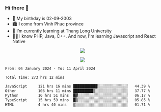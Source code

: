 ### Hi there 👋
- 🎂 My birthday is 02-09-2003
- 🏙️ I come from Vinh Phuc province
- 🌱 I’m currently learning at Thang Long University
- 🧑‍💻 I know PHP, Java, C++. And now, I'm learning Javascript and React Native
<p align="center"><img src="https://github-readme-stats.vercel.app/api?username=tmquang0209&show_icons=true&theme=gradient"></p>
<p align="center"><img src="https://github-readme-stats.vercel.app/api/top-langs/?username=tmquang0209&hide=scss,css&langs_count=10"></p>
<!--START_SECTION:waka-->

```txt
From: 04 January 2024 - To: 11 April 2024

Total Time: 273 hrs 12 mins

JavaScript     121 hrs 16 mins ███████████░░░░░░░░░░░░░░   44.39 %
Other          103 hrs 11 mins █████████▒░░░░░░░░░░░░░░░   37.77 %
Python         16 hrs 51 mins  █▓░░░░░░░░░░░░░░░░░░░░░░░   06.17 %
TypeScript     15 hrs 59 mins  █▒░░░░░░░░░░░░░░░░░░░░░░░   05.85 %
HTML           4 hrs 40 mins   ▒░░░░░░░░░░░░░░░░░░░░░░░░   01.71 %
```

<!--END_SECTION:waka-->
